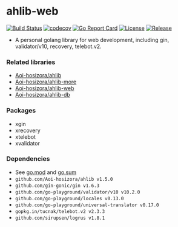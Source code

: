 # ahlib-web

[![Build Status](https://travis-ci.com/Aoi-hosizora/ahlib-web.svg?branch=master)](https://travis-ci.com/Aoi-hosizora/ahlib-web)
[![codecov](https://codecov.io/gh/Aoi-hosizora/ahlib-web/branch/master/graph/badge.svg)](https://codecov.io/gh/Aoi-hosizora/ahlib-web)
[![Go Report Card](https://goreportcard.com/badge/github.com/Aoi-hosizora/ahlib-web)](https://goreportcard.com/report/github.com/Aoi-hosizora/ahlib-web)
[![License](http://img.shields.io/badge/license-mit-blue.svg)](./LICENSE)
[![Release](https://img.shields.io/github/v/release/Aoi-hosizora/ahlib-web)](https://github.com/Aoi-hosizora/ahlib-web/releases)

+ A personal golang library for web development, including gin, validator/v10, recovery, telebot.v2.

### Related libraries

+ [Aoi-hosizora/ahlib](https://github.com/Aoi-hosizora/ahlib)
+ [Aoi-hosizora/ahlib-more](https://github.com/Aoi-hosizora/ahlib-more)
+ [Aoi-hosizora/ahlib-web](https://github.com/Aoi-hosizora/ahlib-web)
+ [Aoi-hosizora/ahlib-db](https://github.com/Aoi-hosizora/ahlib-db)

### Packages

+ xgin
+ xrecovery
+ xtelebot
+ xvalidator

### Dependencies

+ See [go.mod](./go.mod) and [go.sum](./go.sum)
+ `github.com/Aoi-hosizora/ahlib v1.5.0`
+ `github.com/gin-gonic/gin v1.6.3`
+ `github.com/go-playground/validator/v10 v10.2.0`
+ `github.com/go-playground/locales v0.13.0`
+ `github.com/go-playground/universal-translator v0.17.0`
+ `gopkg.in/tucnak/telebot.v2 v2.3.3`
+ `github.com/sirupsen/logrus v1.8.1`
